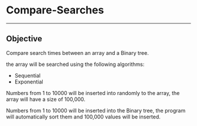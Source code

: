 # Compare-Searches
***
## Objective
Compare search times between an array and a Binary tree.

the array will be searched using the following algorithms:
* Sequential
* Exponential

Numbers from 1 to 10000 will be inserted into randomly to the array, the array will have a size of 100,000.

Numbers from 1 to 10000 will be inserted into the Binary tree, the program will automatically sort them and 100,000 values will be inserted.

